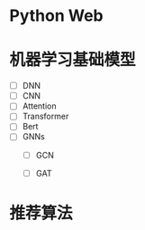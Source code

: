 # Python Web





# 机器学习基础模型

- [ ] DNN
- [ ] CNN
- [ ] Attention
- [ ] Transformer
- [ ] Bert
- [ ] GNNs
  - [ ] GCN
  - [ ] GAT



# 推荐算法

